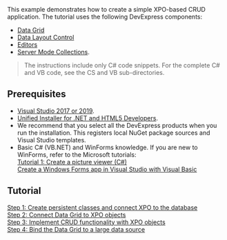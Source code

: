 <br />
<br />

This example demonstrates how to create a simple XPO-based CRUD application. The tutorial uses the following DevExpress components:
  - [Data Grid](https://docs.devexpress.com/WindowsForms/3455/controls-and-libraries/data-grid)
  - [Data Layout Control](https://docs.devexpress.com/WindowsForms/4921/controls-and-libraries/form-layout-managers/layout-and-data-layout-controls/data-layout-control)
  - [Editors](https://docs.devexpress.com/WindowsForms/4712/controls-and-libraries/editors-and-simple-controls/simple-editors/product-information/editors)
  - [Server Mode Collections](https://docs.devexpress.com/WindowsForms/8398/controls-and-libraries/data-grid/data-binding/large-data-sources-server-and-instant-feedback-modes).

>The instructions include only C# code snippets. For the complete C# and VB code, see the CS and VB sub-directories.  


## Prerequisites

* [Visual Studio 2017 or 2019](https://visualstudio.microsoft.com/vs/).
* [Unified Installer for .NET and HTML5 Developers](https://www.devexpress.com/Products/Try/).
* We recommend that you select all the DevExpress products when you run the installation. This registers local NuGet package sources and Visual Studio templates.
* Basic C# (VB.NET) and WinForms knowledge. If you are new to WinForms, refer to the Microsoft tutorials:   
  [Tutorial 1: Create a picture viewer (C#)](https://docs.microsoft.com/en-us/visualstudio/ide/tutorial-1-create-a-picture-viewer)   
  [Create a Windows Forms app in Visual Studio with Visual Basic](https://docs.microsoft.com/en-us/visualstudio/ide/create-a-visual-basic-winform-in-visual-studio)  

## Tutorial

[Step 1: Create persistent classes and connect XPO to the database](/create-persistent-classes-and-connect-xpo-to-database.md)   
[Step 2: Connect Data Grid to XPO objects](/connect-data-grid-to-xpo-objects.md)  
[Step 3: Implement CRUD functionality with XPO objects](/implement-crud-functionality-with-xpo-objects.md)   
[Step 4: Bind the Data Grid to a large data source](/bind-the-data-grid-to-large-data-source.md)

